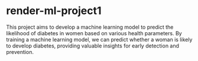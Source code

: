 # render-ml-project1
This project aims to develop a machine learning model to predict the likelihood of diabetes in women based on various health parameters. By training a machine learning model, we can predict whether a woman is likely to develop diabetes, providing valuable insights for early detection and prevention.
